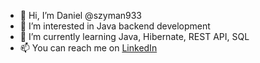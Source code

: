 - 👋 Hi, I’m Daniel  @szyman933
- 👀 I’m interested in Java backend development
- 🌱 I’m currently learning Java, Hibernate, REST API, SQL
- 📫 You can reach me on [LinkedIn](https://www.linkedin.com/in/daniel-szyma%C5%84ski-924167114/)

<!---
szyman933/szyman933 is a ✨ special ✨ repository because its `README.md` (this file) appears on your GitHub profile.
You can click the Preview link to take a look at your changes.
--->
